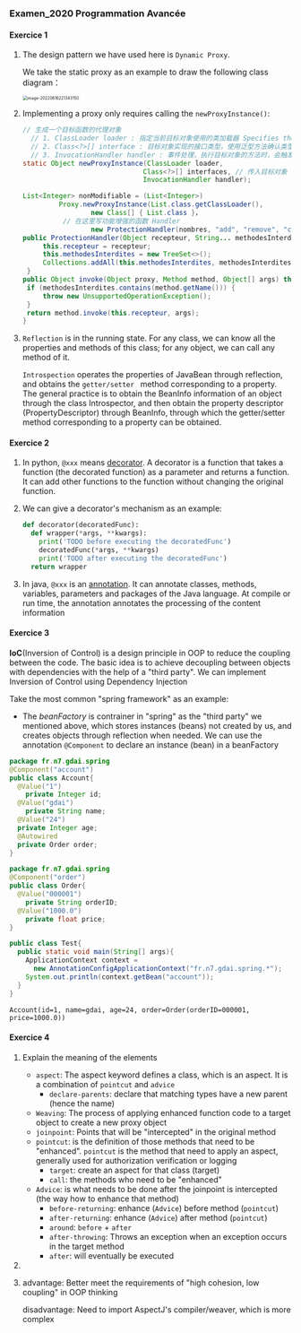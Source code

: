 ### Examen_2020  Programmation Avancée

#### Exercice 1

1. The design pattern we have used here is `Dynamic Proxy`.

   We take the static proxy as an example to draw the following class diagram：

   <img src="1.png" alt="image-20220616221343150" style="zoom:50%;" />

   

2. Implementing a proxy only requires calling the `newProxyInstance()`:

   ```java
   // 生成一个目标函数的代理对象
     // 1. ClassLoader loader : 指定当前目标对象使用的类加载器 Specifies the class loader used by the current target object
     // 2. Class<?>[] interface : 目标对象实现的接口类型，使用泛型方法确认类型 The interface type implemented by the target object, use the generic method to confirm the type
     // 3. InvocationHandler handler : 事件处理，执行目标对象的方法时，会触发事件处理器方法 Event processing, when the method of the target object is executed, the event handler method will be triggered
   static Object newProxyInstance(ClassLoader loader,
                                 Class<?>[] interfaces, // 传入目标对象
                                 InvocationHandler handler);
   ```

   ```java
   List<Integer> nonModifiable = (List<Integer>)
   			Proxy.newProxyInstance(List.class.getClassLoader(),
   					new Class[] { List.class }，
             // 在这里写功能增强的函数 Handler
   					new ProtectionHandler(nombres, "add", "remove", "clear"));
   public ProtectionHandler(Object recepteur, String... methodesInterdites) {
   		this.recepteur = recepteur;
   		this.methodesInterdites = new TreeSet<>();
   		Collections.addAll(this.methodesInterdites, methodesInterdites);
   	}
   public Object invoke(Object proxy, Method method, Object[] args) throws Throwable {
   	if (methodesInterdites.contains(method.getName())) {
   		throw new UnsupportedOperationException();
   	}
   	return method.invoke(this.recepteur, args);
   }
   ```

3. `Reflection` is in the running state. For any class, we can know all the properties and methods of this class; for any object, we can call any method of it.

   `Introspection` operates the properties of JavaBean through reflection, and obtains the `getter/setter ` method corresponding to a property. The general practice is to obtain the BeanInfo information of an object through the class Introspector, and then obtain the property descriptor (PropertyDescriptor) through BeanInfo, through which the getter/setter method corresponding to a property can be obtained.

#### Exercice 2

1. In python, `@xxx` means <u>decorator</u>. A decorator is a function that takes a function (the decorated function) as a parameter and returns a function. It can add other functions to the function without changing the original function.

2. We can give a decorator's mechanism as an example:

   ```python
   def decorator(decoratedFunc):
     def wrapper(*args, **kwargs):
       print('TODO before executing the decoratedFunc')
       decoratedFunc(*args, **kwargs)
       print('TODO after executing the decoratedFunc')
     return wrapper
   ```

3. In java, `@xxx` is an <u>annotation</u>. It can annotate classes, methods, variables, parameters and packages of the Java language. At compile or run time, the annotation annotates the processing of the content information



#### Exercice 3

**IoC**(Inversion of Control) is a design principle in OOP to reduce the coupling between the code. The basic idea is to achieve decoupling between objects with dependencies with the help of a "third party". We can implement Inversion of Control using Dependency Injection

Take the most common "spring framework" as an example:

- The *beanFactory* is contrainer in "spring" as the "third party" we mentioned above, which stores instances (beans) not created by us, and creates objects through reflection when needed.
  We can use the annotation `@Component` to declare an instance (bean) in a beanFactory

```java
package fr.n7.gdai.spring
@Component("account")
public class Account{
  @Value("1")
	private Integer id;
  @Value("gdai")
	private String name;
  @Value("24")
  private Integer age;
  @Autowired
  private Order order;
}
```

```java
package fr.n7.gdai.spring
@Component("order")
public class Order{
  @Value("000001")
	private String orderID;
  @Value("1000.0")
	private float price;
}
```

```java
public class Test{
  public static void main(String[] args){
    ApplicationContext context = 
      new AnnotationConfigApplicationContext("fr.n7.gdai.spring.*");
    System.out.println(context.getBean("account"));
  }
}
```

```
Account(id=1, name=gdai, age=24, order=Order(orderID=000001, price=1000.0))
```



#### Exercice 4

1. Explain the meaning of the elements
   - `aspect`: The aspect keyword defines a class, which is an aspect. It is a combination of `pointcut` and `advice`
     - `declare-parents`: declare that matching types have a new parent (hence the name)
   - `Weaving`: The process of applying enhanced function code to a target object to create a new proxy object
   - `joinpoint`: Points that will be "intercepted" in the original method
   - `pointcut`: is the definition of those methods that need to be "enhanced". `pointcut` is the method that need to apply an aspect, generally used for authorization verification or logging
     - `target`: create an aspect for that class (target)
     - `call`: the methods who need to be "enhanced"
   - `Advice`: is what needs to be done after the joinpoint is intercepted (the way how to enhance that method)
     - `before-returning`: enhance (`Advice`) before method (`pointcut`)
     - `after-returning`: enhance (`Advice`) after method (`pointcut`)
     - `around`: `before` + `after`
     - `after-throwing`: Throws an exception when an exception occurs in the target method
     - `after`: will eventually be executed
2. 
1. advantage: Better meet the requirements of "high cohesion, low coupling" in OOP thinking
   
   disadvantage: Need to import AspectJ's compiler/weaver, which is more complex